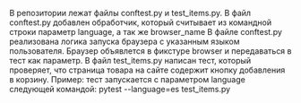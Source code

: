 В репозитории лежат файлы conftest.py и test_items.py.
В файл conftest.py добавлен обработчик, который считывает из командной строки параметр language, а так же browser_name
В файле conftest.py реализована логика запуска браузера с указанным языком пользователя. Браузер объявлется в фикстуре browser и передаваться в тест как параметр.
В файл test_items.py написан тест, который проверяет, что страница товара на сайте содержит кнопку добавления в корзину.
Пример: тест запускается с параметром language следующей командой:
pytest --language=es test_items.py
